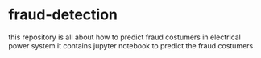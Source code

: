 # fraud-detection
this repository is all about how to predict fraud costumers in electrical power system
it contains jupyter notebook to predict the fraud costumers
